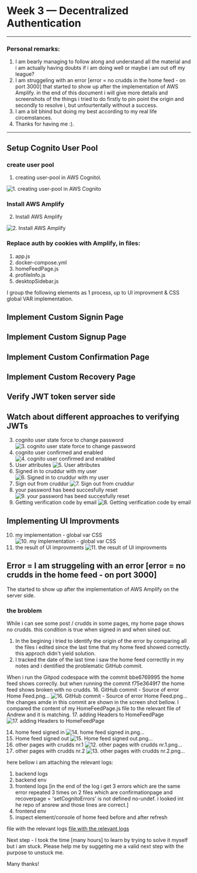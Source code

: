 # Week 3 — Decentralized Authentication
----------------------------
### Personal remarks: 
1. I am bearly managing to follow along and understand all the material and i am actually having doubts if i am doing well or maybe i am out off my league? 
2. I am struggeling with an error [error = no crudds in the home feed - on port 3000] that started to show up after the implementation of AWS Amplify. in the end of this document i will give more details and screenshots of the things i tried to do firstly to pin point the origin and secondly to resolve i, but unfourtentally without a success. 
3. I am a bit bhind but doing my best according to my real life circemstances. 
4. Thanks for having me :). 
----------------------------


## Setup Cognito User Pool

### create user pool 
1. creating user-pool in AWS Cognito\

![1. creating user-pool in AWS Cognito](https://github.com/AharaleBatonia/aws-bootcamp-cruddur-2023/blob/main/journal/assets/Week%203%20%E2%80%94%20Decentralized%20Authentication/1.%20creating%20user-pool%20in%20AWS%20Cognito.png)

### Install AWS Amplify
2. Install AWS Amplify

![2. Install AWS Amplify](https://github.com/AharaleBatonia/aws-bootcamp-cruddur-2023/blob/main/journal/assets/Week%203%20%E2%80%94%20Decentralized%20Authentication/2.%20Install%20AWS%20Amplify.png)

### Replace auth by cookies with Amplify, in files:
1. app.js 
2. docker-compose.yml
3. homeFeedPage.js
4. profileInfo.js
5. desktopSidebar.js

I group the following elements as 1 process, up to UI improvment & CSS global VAR implementation.

## Implement Custom Signin Page
## Implement Custom Signup Page
## Implement Custom Confirmation Page
## Implement Custom Recovery Page
## Verify JWT token server side
## Watch about different approaches to verifying JWTs

3. cognito user state force to change password
![3. cognito user state force to change password](https://github.com/AharaleBatonia/aws-bootcamp-cruddur-2023/blob/main/journal/assets/Week%203%20%E2%80%94%20Decentralized%20Authentication/3.%20cognito%20user%20state%20force%20to%20change%20password.png)
4. cognito user confirmed and enabled
![4. cognito user confirmed and enabled](https://github.com/AharaleBatonia/aws-bootcamp-cruddur-2023/blob/main/journal/assets/Week%203%20%E2%80%94%20Decentralized%20Authentication/4.%20cognito%20user%20confirmed%20and%20enabled.png)
5. User attributes
![5. User attributes](https://github.com/AharaleBatonia/aws-bootcamp-cruddur-2023/blob/main/journal/assets/Week%203%20%E2%80%94%20Decentralized%20Authentication/5.%20User%20attributes.png)
6. Signed in to cruddur with my user
![6. Signed in to cruddur with my user](https://github.com/AharaleBatonia/aws-bootcamp-cruddur-2023/blob/main/journal/assets/Week%203%20%E2%80%94%20Decentralized%20Authentication/6.%20Signed%20in%20to%20cruddur%20with%20my%20user.png)
7. Sign out from cruddur
![7. Sign out from cruddur](https://github.com/AharaleBatonia/aws-bootcamp-cruddur-2023/blob/main/journal/assets/Week%203%20%E2%80%94%20Decentralized%20Authentication/7.%20Sign%20out%20from%20cruddur.png)
9. your password has beed succesfully reset
![9. your password has beed succesfully reset](https://github.com/AharaleBatonia/aws-bootcamp-cruddur-2023/blob/main/journal/assets/Week%203%20%E2%80%94%20Decentralized%20Authentication/9.%20your%20password%20has%20beed%20succesfully%20reset.png)
8. Getting verification code by email
![8. Getting verification code by email](https://github.com/AharaleBatonia/aws-bootcamp-cruddur-2023/blob/main/journal/assets/Week%203%20%E2%80%94%20Decentralized%20Authentication/8.%20Getting%20verification%20code%20by%20email.png)


## Implementing UI Improvments 

10. my implementation - global var CSS
![10. my implementation - global var CSS](https://github.com/AharaleBatonia/aws-bootcamp-cruddur-2023/blob/main/journal/assets/Week%203%20%E2%80%94%20Decentralized%20Authentication/10.%20my%20implementation%20-%20global%20var%20CSS.png)
11. the result of UI improvments
![11. the result of UI improvments](https://github.com/AharaleBatonia/aws-bootcamp-cruddur-2023/blob/main/journal/assets/Week%203%20%E2%80%94%20Decentralized%20Authentication/11.%20the%20result%20of%20UI%20improvments.png)


## Error = I am struggeling with an error [error = no crudds in the home feed - on port 3000] 
The started to show up after the implementation of AWS Amplify on the server side. 

### the broblem
While i can see some post / crudds in some pages, my home page shows no crudds. 
this condition is true when signed in and when sined out. 


1. In the begining i tried to identify the origin of the error by comparing all the files i edited since the last time that my home feed showed correctly. this approch didn't yield solution. 
2. I tracked the date of the last time i saw the home feed correctlly in my notes and i dentified the problematic GitHub commit. 

When i run the Gitpod codespace with the commit bbe6769995 the home feed shows correclly. but when running the commit f75e3649f7 the home feed shows broken with no crudds. 
16. GitHub commit - Source of error Home Feed.png…
![16. GitHub commit - Source of error Home Feed.png…](https://github.com/AharaleBatonia/aws-bootcamp-cruddur-2023/blob/main/journal/assets/Week%203%20%E2%80%94%20Decentralized%20Authentication/16.%20GitHub%20commit%20-%20Source%20of%20error%20Home%20Feed.png)
the changes amde in this commit are shown in the screen shot bellow. I compared the content of my HomeFeedPage.js file to the relevant file of Andrew and it is matching. 
17. adding Headers to HomeFeedPage
![17. adding Headers to HomeFeedPage](https://github.com/AharaleBatonia/aws-bootcamp-cruddur-2023/blob/main/journal/assets/Week%203%20%E2%80%94%20Decentralized%20Authentication/17.%20adding%20Headers%20to%20HomeFeedPage.png)

14. home feed signed in
![14. home feed signed in.png…](https://github.com/AharaleBatonia/aws-bootcamp-cruddur-2023/blob/main/journal/assets/Week%203%20%E2%80%94%20Decentralized%20Authentication/14.%20home%20feed%20signed%20in.png)
15. Home feed signed out
![15. Home feed signed out.png…](https://github.com/AharaleBatonia/aws-bootcamp-cruddur-2023/blob/main/journal/assets/Week%203%20%E2%80%94%20Decentralized%20Authentication/15.%20Home%20feed%20signed%20out.png)
12. other pages with crudds nr.1
![12. other pages with crudds nr.1.png…](https://github.com/AharaleBatonia/aws-bootcamp-cruddur-2023/blob/main/journal/assets/Week%203%20%E2%80%94%20Decentralized%20Authentication/12.%20other%20pages%20with%20crudds%20nr.1.png)
13. other pages with crudds nr.2
![13. other pages with crudds nr.2.png…](https://github.com/AharaleBatonia/aws-bootcamp-cruddur-2023/blob/main/journal/assets/Week%203%20%E2%80%94%20Decentralized%20Authentication/13.%20other%20pages%20with%20crudds%20nr.2.png)

here bellow i am attaching the relevant logs:
1. backend logs 
2. backend env 
3. frontend logs [in the end of the log i get 3 errors which are the same error repeated 3 times on 2 files which are confirmationpage and recoverpage = 'setCognitoErrors' is not defined  no-undef. i looked int he repo of ansrew and those lines are correct.]
4. frontend env 
5. inspect element/console of home feed before and after refresh 

file with the relevant logs
[file with the relevant logs](https://github.com/AharaleBatonia/aws-bootcamp-cruddur-2023/blob/main/journal/assets/Week%203%20%E2%80%94%20Decentralized%20Authentication/relevant%20logs%20for%20home%20feed%20error.pdf)

Next step - I took the time [many hours] to learn by trying to solve it myself but i am stuck. Please help me by suggeting me a valid next step with the purpose to unstuck me. 

Many thanks! 

